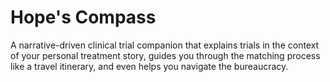 # Hope's Compass
A narrative-driven clinical trial companion that explains trials in the context of your personal treatment story, guides you through the matching process like a travel itinerary, and even helps you navigate the bureaucracy.
